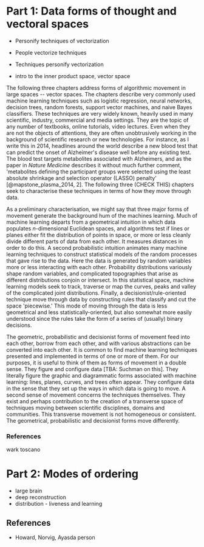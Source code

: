 # Part 1: Data forms of thought and vectoral spaces

- Personify techniques of vectorization
- People vectorize techniques
- Techniques personify vectorization

- intro to the inner product space, vector space

The following three chapters address forms of algorithmic movement in large spaces -- vector spaces.  The chapters describe very commonly used machine learning techniques such as logistic regression, neural networks, decision trees, random forests, support vector machines, and naive Bayes classifiers. These techniques are very widely known, heavily used in many scientific, industry, commercial and media settings. They are the topic of any number of textbooks, online tutorials, video lectures. Even when they are not the objects of attentions, they are often unobtrusively working in the background of scientific research or new technologies. For instance, as I write this in 2014, headlines around the world describe a new blood test  that can predict the onset of Alzheimer's disease well before any existing test. The blood test targets metabolites associated with Alzheimers, and as the paper in _Nature Medicine_ describes it without much further comment,  'metabolites defining the participant groups were selected using the least absolute shrinkage and selection operator (LASSO) penalty' [@mapstone_plasma_2014, 2]. The following three (CHECK THIS) chapters seek to characterise these techniques  in terms of how they move through data. 

As a preliminary characterisation, we might say that three major forms of movement generate  the background hum of the machines learning. Much of machine learning departs from a geometrical intuition in which data populates $n$-dimensional Euclidean spaces, and algorithms test if lines or planes either fit the distribution of points in space, or more or less cleanly divide different parts of data from each other. It measures distances in order to do this.  A second probabilistic intuition animates many machine learning techniques to construct statistical models of the random processes that gave rise to the data. Here the data is generated by random variables more or less interacting with each other. Probability distributions variously shape random variables, and complicated topographies  that arise as different distributions conjoin or intersect. In this statistical space, machine learning models seek to track, traverse or map the curves, peaks and valley of the complicated joint distributions. Finally, a decisionist/rule-oriented technique move through data by constructing rules that classify and cut the space 'piecewise.' This mode of moving through the data is less geometrical and less statistically-oriented, but also somewhat more easily understood since the rules take the form of a series of (usually) binary decisions. 

The geometric, probabilistic and decisionist forms of movement feed into each other, borrow from each other, and with various abstractions can be converted into each other. It is common to find machine learning techniques presented and implemented in terms of one or more of them.  For our purposes, it is useful to think of them as forms of movement in a double sense. They figure and configure data [TBA: Suchman on this]. They literally figure the graphic and diagrammatic forms associated with machine learning: lines, planes, curves, and trees often appear. They configure data in the sense that they set up the ways in which data is going to move. A second sense of movement concerns the techniques themselves. They exist and perhaps contribution to the creation of a transverse space of techniques moving between scientific disciplines, domains and communities. This transverse movement is not homogeneous or consistent. The geometrical, probabilistic and decisionist forms move differently.


### References

wark
toscano



# Part 2: Modes of ordering

- large brain
- deep reconstruction
- distribution - liveness and learning

## References

- Howard, Norvig, Ayasda person